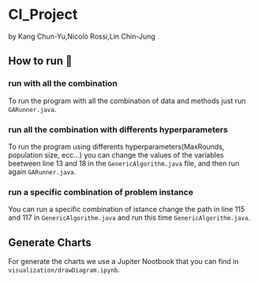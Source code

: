 # CI_Project
by Kang Chun-Yu,Nicoló Rossi,Lin Chin-Jung
## How to run 🚀
### run with all the combination
To run the program with all the combination of data and methods just run `GARunner.java`.
### run all the combination with differents hyperparameters
To run the program using differents hyperparameters(MaxRounds, population size, ecc...) you can change the values of the variables beetween line 13 and 18 in the `GenericAlgorithm.java` file, and then run again `GARunner.java`.

### run a specific combination of problem instance
You can run a specific combination of istance change the path in line 115 and 117 in `GenericAlgorithm.java` and run this time `GenericAlgorithm.java`.

## Generate Charts
For generate the charts we use a Jupiter Nootbook that you can find in `visualization/drawDiagram.ipynb`.


